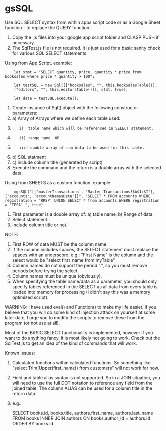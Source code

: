 # gsSQL
Use SQL SELECT syntax from within apps script code or as a Google Sheet function - to replace the QUERY function.

1.  Copy the .js files into your google app script folder and CLASP PUSH if necessary.
2.  The SqlTest.js file is not required. It is just used for a basic sanity check for various SQL SELECT statements.


Using from App Script.
example:

        let stmt = "SELECT quantity, price, quantity * price from booksales where price * quantity > 100";

        let testSQL = new Sql([["booksales", "", this.bookSalesTable()],
        ["editors", "", this.editorsTable()]], stmt, true);
        
        let data = testSQL.execute();
        
1.  Create instance of Sql() object with the following constructor parameters:
2.    a)  Array of Arrays where we define each table used:
3.        i)  table name which will be referenced in SELECT statement.
4.        ii) range name  OR
5.        iii) double array of raw data to be used for this table.
6.    b)  SQL statment
7.    c)  include column title (generated by script)
8.   Execute the command and the return is a double array with the selected data.

Using from SHEETS as a custom function.
example:

        =gsSQL("[['masterTransactions', 'Master Transactions!$A$1:$I'], ['accounts', 'accountNamesData']]", "SELECT * FROM accounts WHERE registration = 'RRSP' UNION SELECT * from accounts WHERE registration = 'TFSA' ", true)
        
1.  First parameter is a double array of:  a) table name, b) Range of data.
2.  Select statement.
3.  Include column title or not.

NOTE:
1.  First ROW of data MUST be the column name.
2.  If the column includes spaces, the SELECT statement must replace the spaces with an underscore.  e.g.:  "First Name" is the column and the select would be "select first_name from myTable"
3.  Column names do not support the period ".", so you must remove periods before trying the select.
4.  Column names must be unique (obviously).
5.  When specifying the table name/data as a parameter, you should only specify tables referenced in the SELECT as all data from every table is loaded into memory for processing (I didn't say this was a memory optimized script).

WARNING:
I have used eval() and Function() to make my life easier.  If you believe that you will do some kind of injection attack on yourself at some later date, I urge you to modify the scripts to remove these from the program (or not use at all).

Most of the BASIC SELECT functionality is implemented, however if you want to do anything fancy, it is most likely not going to work.  Check out the SqlTest.js to get an idea of the kind of commands that will work.  

Known Issues:
1)  Calculated functions within calculated functions.  So something like "select Trim(Upper(first_name)) from customers"  will not work for now.
2)  Field and table alias syntax is not supported.  So in a JOIN situation, you will need to use the full DOT notation to reference any field from the joined table.  The column ALIAS can be used for a column title in the return data.
3)   e.g.:

        SELECT books.id, books.title, authors.first_name, authors.last_name 
            FROM books 
            INNER JOIN authors 
            ON books.author_id = authors.id
            ORDER BY books.id
